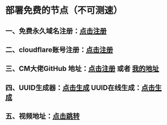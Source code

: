 # 部署免费的节点（不可测速）

## 一、免费永久域名注册：[点击注册](https://dynv6.com/)

## 二、cloudflare账号注册：[点击注册](https://dash.cloudflare.com/)

## 三、CM大佬GitHub 地址：[点击注册](https://github.com/cmliu/edgetunnel) 或者 [我的地址](https://github.com/heart-never-stop/free-node)

## 四、UUID生成器：[点击生成](https://tool.cccyun.cc/uuid)  UUID在线生成：[点击生成](https://1024tools.com/uuid)

##   五、视频地址：[点击跳转](https://)